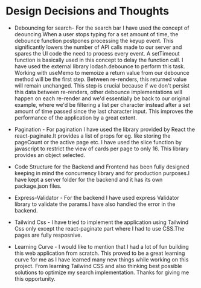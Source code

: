 # Design Decisions and Thoughts

- Debouncing for search- For the search bar I have used the concept of deouncing.When a user stops typing for a set amount of time, the debounce function postpones processing the keyup event. This significantly lowers the number of API calls made to our server and spares the UI code the need to process every event.
  A setTimeout function is basically used in this concept to delay the function call.
  I have used the external library lodash.debounce to perform this task.
  Working with useMemo to memoize a return value from our debounce method will be the first step. Between re-renders, this returned value will remain unchanged. This step is crucial because if we don't persist this data between re-renders, other debounce implementations will happen on each re-render and we'd essentially be back to our original example, where we'd be filtering a list per character instead after a set amount of time passed since the last character input.
  This improves the performance of the application by a great extent.

* Pagination - For pagination I have used the library provided by React the react-paginate.It provides a list of props for eg. like storing the pageCount or the active page etc.
  I have used the slice function by javascript to restrict the view of cards per page to only 16. This library provides an object selected.

* Code Structure for the Backend and Frontend has been fully designed keeping in mind the concurrency library and for production purposes.I have kept a server folder for the backend and it has its own package.json files.

* Express-Validator - For the backend I have used express Validator library to validate the params.I have also handled the error in the backend.

* Tailwind Css - I have tried to implement the application using Tailwind Css only except the react-paginate part where I had to use CSS.The pages are fully resposnive.

* Learning Curve - I would like to mention that I had a lot of fun building this web application from scratch. This proved to be a great learning curve for me as I have learned many new things while working on this project. From learning Tailwind CSS and also thinking best possible solutions to optimize my search implementation. Thanks for giving me this opportunity.
